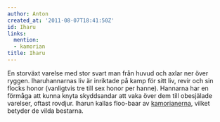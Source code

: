 ```yaml
---
author: Anton
created_at: '2011-08-07T18:41:50Z'
id: Iharu
links:
  mention:
  - kamorian
title: Iharu
---
```


En storväxt varelse med stor svart man från huvud och axlar ner över ryggen. Iharuhannarnas liv är
inriktade på kamp för sitt liv, revir och sin flocks honor (vanligtvis tre till sex honor per
hanne). Hannarna har en förmåga att kunna knyta skyddsandar att vaka över dem till obesjälade
varelser, oftast rovdjur. Iharun kallas floo-baar av [kamorianerna], vilket betyder de vilda
bestarna.

  [kamorianerna]: kamorian
